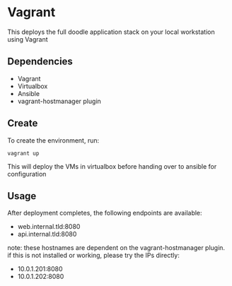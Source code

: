 # Vagrant 

This deploys the full doodle application stack on your local workstation using Vagrant 

## Dependencies

- Vagrant
- Virtualbox
- Ansible
- vagrant-hostmanager plugin

## Create

To create the environment, run:


```
vagrant up
```

This will deploy the VMs in virtualbox before handing over to ansible for configuration

## Usage

After deployment completes, the following endpoints are available:

- web.internal.tld:8080
- api.internal.tld:8080

note: these hostnames are dependent on the vagrant-hostmanager plugin. if this is not installed or working, please try the IPs directly:

- 10.0.1.201:8080
- 10.0.1.202:8080
